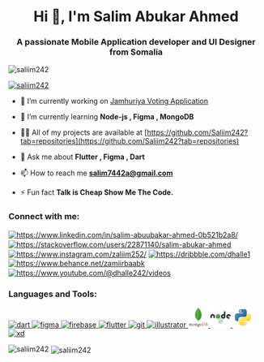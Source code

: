 <h1 align="center">Hi 👋, I'm Salim Abukar Ahmed</h1>
<h3 align="center">A passionate Mobile Application developer and UI Designer from Somalia</h3>

<p align="left"> <img src="https://komarev.com/ghpvc/?username=saliim242&label=Profile%20views&color=0e75b6&style=flat" alt="saliim242" /> </p>

<p align="left"> <a href="https://github.com/ryo-ma/github-profile-trophy"><img src="https://github-profile-trophy.vercel.app/?username=saliim242" alt="saliim242" /></a> </p>

- 🔭 I’m currently working on [Jamhuriya Voting Application](https://github.com/Saliim242/Jamhuriya-Voting-App)

- 🌱 I’m currently learning **Node-js , Figma , MongoDB**

- 👨‍💻 All of my projects are available at [https://github.com/Saliim242?tab=repositories](https://github.com/Saliim242?tab=repositories)

- 💬 Ask me about **Flutter , Figma , Dart**

- 📫 How to reach me **salim7442a@gmail.com**

- ⚡ Fun fact **Talk is Cheap Show Me The Code.**

<h3 align="left">Connect with me:</h3>
<p align="left">
<a href="https://linkedin.com/in/https://www.linkedin.com/in/salim-abuubakar-ahmed-0b521b2a8/" target="blank"><img align="center" src="https://raw.githubusercontent.com/rahuldkjain/github-profile-readme-generator/master/src/images/icons/Social/linked-in-alt.svg" alt="https://www.linkedin.com/in/salim-abuubakar-ahmed-0b521b2a8/" height="30" width="40" /></a>
<a href="https://stackoverflow.com/users/https://stackoverflow.com/users/22871140/salim-abukar-ahmed" target="blank"><img align="center" src="https://raw.githubusercontent.com/rahuldkjain/github-profile-readme-generator/master/src/images/icons/Social/stack-overflow.svg" alt="https://stackoverflow.com/users/22871140/salim-abukar-ahmed" height="30" width="40" /></a>
<a href="https://instagram.com/https://www.instagram.com/zaliim252/" target="blank"><img align="center" src="https://raw.githubusercontent.com/rahuldkjain/github-profile-readme-generator/master/src/images/icons/Social/instagram.svg" alt="https://www.instagram.com/zaliim252/" height="30" width="40" /></a>
<a href="https://dribbble.com/https://dribbble.com/dhalle1" target="blank"><img align="center" src="https://raw.githubusercontent.com/rahuldkjain/github-profile-readme-generator/master/src/images/icons/Social/dribbble.svg" alt="https://dribbble.com/dhalle1" height="30" width="40" /></a>
<a href="https://www.behance.net/https://www.behance.net/zamiirbaabk" target="blank"><img align="center" src="https://raw.githubusercontent.com/rahuldkjain/github-profile-readme-generator/master/src/images/icons/Social/behance.svg" alt="https://www.behance.net/zamiirbaabk" height="30" width="40" /></a>
<a href="https://www.youtube.com/c/https://www.youtube.com/@dhalle242/videos" target="blank"><img align="center" src="https://raw.githubusercontent.com/rahuldkjain/github-profile-readme-generator/master/src/images/icons/Social/youtube.svg" alt="https://www.youtube.com/@dhalle242/videos" height="30" width="40" /></a>
</p>

<h3 align="left">Languages and Tools:</h3>
<p align="left"> <a href="https://dart.dev" target="_blank" rel="noreferrer"> <img src="https://www.vectorlogo.zone/logos/dartlang/dartlang-icon.svg" alt="dart" width="40" height="40"/> </a> <a href="https://www.figma.com/" target="_blank" rel="noreferrer"> <img src="https://www.vectorlogo.zone/logos/figma/figma-icon.svg" alt="figma" width="40" height="40"/> </a> <a href="https://firebase.google.com/" target="_blank" rel="noreferrer"> <img src="https://www.vectorlogo.zone/logos/firebase/firebase-icon.svg" alt="firebase" width="40" height="40"/> </a> <a href="https://flutter.dev" target="_blank" rel="noreferrer"> <img src="https://www.vectorlogo.zone/logos/flutterio/flutterio-icon.svg" alt="flutter" width="40" height="40"/> </a> <a href="https://git-scm.com/" target="_blank" rel="noreferrer"> <img src="https://www.vectorlogo.zone/logos/git-scm/git-scm-icon.svg" alt="git" width="40" height="40"/> </a> <a href="https://www.adobe.com/in/products/illustrator.html" target="_blank" rel="noreferrer"> <img src="https://www.vectorlogo.zone/logos/adobe_illustrator/adobe_illustrator-icon.svg" alt="illustrator" width="40" height="40"/> </a> <a href="https://www.mongodb.com/" target="_blank" rel="noreferrer"> <img src="https://raw.githubusercontent.com/devicons/devicon/master/icons/mongodb/mongodb-original-wordmark.svg" alt="mongodb" width="40" height="40"/> </a> <a href="https://nodejs.org" target="_blank" rel="noreferrer"> <img src="https://raw.githubusercontent.com/devicons/devicon/master/icons/nodejs/nodejs-original-wordmark.svg" alt="nodejs" width="40" height="40"/> </a> <a href="https://www.python.org" target="_blank" rel="noreferrer"> <img src="https://raw.githubusercontent.com/devicons/devicon/master/icons/python/python-original.svg" alt="python" width="40" height="40"/> </a> <a href="https://www.adobe.com/products/xd.html" target="_blank" rel="noreferrer"> <img src="https://cdn.worldvectorlogo.com/logos/adobe-xd.svg" alt="xd" width="40" height="40"/> </a> </p>

<p><img align="left" src="https://github-readme-stats.vercel.app/api/top-langs?username=saliim242&show_icons=true&locale=en&layout=compact" alt="saliim242" /></p>

<p>&nbsp;<img align="center" src="https://github-readme-stats.vercel.app/api?username=saliim242&show_icons=true&locale=en" alt="saliim242" /></p>
